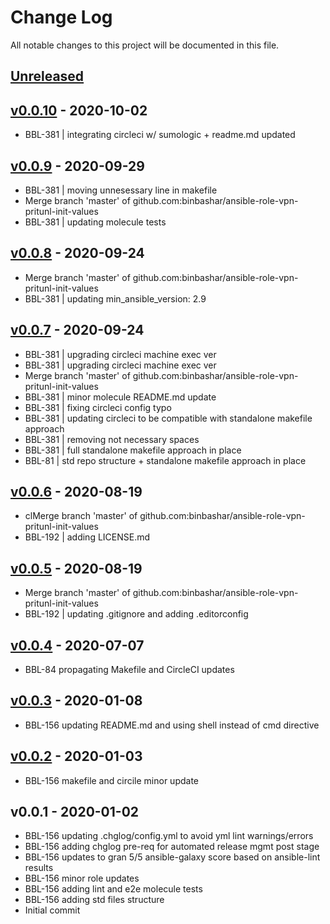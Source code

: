 # Change Log

All notable changes to this project will be documented in this file.

<a name="unreleased"></a>
## [Unreleased]



<a name="v0.0.10"></a>
## [v0.0.10] - 2020-10-02

- BBL-381 | integrating circleci w/ sumologic + readme.md updated


<a name="v0.0.9"></a>
## [v0.0.9] - 2020-09-29

- BBL-381 | moving unnesessary line in makefile
- Merge branch 'master' of github.com:binbashar/ansible-role-vpn-pritunl-init-values
- BBL-381 | updating molecule tests


<a name="v0.0.8"></a>
## [v0.0.8] - 2020-09-24

- Merge branch 'master' of github.com:binbashar/ansible-role-vpn-pritunl-init-values
- BBL-381 | updating min_ansible_version: 2.9


<a name="v0.0.7"></a>
## [v0.0.7] - 2020-09-24

- BBL-381 | upgrading circleci machine exec ver
- BBL-381 | upgrading circleci machine exec ver
- Merge branch 'master' of github.com:binbashar/ansible-role-vpn-pritunl-init-values
- BBL-381 | minor molecule README.md update
- BBL-381 | fixing circleci config typo
- BBL-381 | updating circleci to be compatible with standalone makefile approach
- BBL-381 | removing not necessary spaces
- BBL-381 | full standalone makefile approach in place
- BBL-81 | std repo structure + standalone makefile approach in place


<a name="v0.0.6"></a>
## [v0.0.6] - 2020-08-19

- clMerge branch 'master' of github.com:binbashar/ansible-role-vpn-pritunl-init-values
- BBL-192 | adding LICENSE.md


<a name="v0.0.5"></a>
## [v0.0.5] - 2020-08-19

- Merge branch 'master' of github.com:binbashar/ansible-role-vpn-pritunl-init-values
- BBL-192 | updating .gitignore and adding .editorconfig


<a name="v0.0.4"></a>
## [v0.0.4] - 2020-07-07

- BBL-84 propagating Makefile and CircleCI updates


<a name="v0.0.3"></a>
## [v0.0.3] - 2020-01-08

- BBL-156 updating README.md and using shell instead of cmd directive


<a name="v0.0.2"></a>
## [v0.0.2] - 2020-01-03

- BBL-156 makefile and circile minor update


<a name="v0.0.1"></a>
## v0.0.1 - 2020-01-02

- BBL-156 updating .chglog/config.yml to avoid yml lint warnings/errors
- BBL-156 adding chglog pre-req for automated release mgmt post stage
- BBL-156 updates to gran 5/5 ansible-galaxy score based on ansible-lint results
- BBL-156 minor role updates
- BBL-156 adding lint and e2e molecule tests
- BBL-156 adding std files structure
- Initial commit


[Unreleased]: https://github.com/binbashar/ansible-role-vpn-pritunl-init-values/compare/v0.0.10...HEAD
[v0.0.10]: https://github.com/binbashar/ansible-role-vpn-pritunl-init-values/compare/v0.0.9...v0.0.10
[v0.0.9]: https://github.com/binbashar/ansible-role-vpn-pritunl-init-values/compare/v0.0.8...v0.0.9
[v0.0.8]: https://github.com/binbashar/ansible-role-vpn-pritunl-init-values/compare/v0.0.7...v0.0.8
[v0.0.7]: https://github.com/binbashar/ansible-role-vpn-pritunl-init-values/compare/v0.0.6...v0.0.7
[v0.0.6]: https://github.com/binbashar/ansible-role-vpn-pritunl-init-values/compare/v0.0.5...v0.0.6
[v0.0.5]: https://github.com/binbashar/ansible-role-vpn-pritunl-init-values/compare/v0.0.4...v0.0.5
[v0.0.4]: https://github.com/binbashar/ansible-role-vpn-pritunl-init-values/compare/v0.0.3...v0.0.4
[v0.0.3]: https://github.com/binbashar/ansible-role-vpn-pritunl-init-values/compare/v0.0.2...v0.0.3
[v0.0.2]: https://github.com/binbashar/ansible-role-vpn-pritunl-init-values/compare/v0.0.1...v0.0.2
